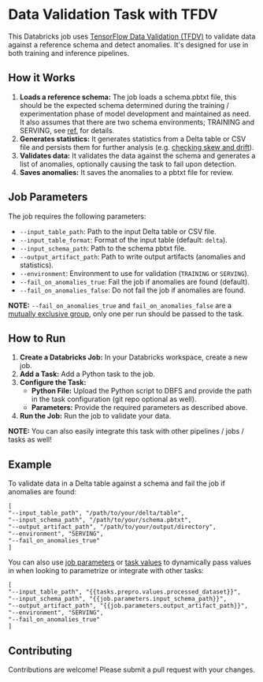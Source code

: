 # Data Validation Task with TFDV

This Databricks job uses [TensorFlow Data Validation (TFDV)](https://www.tensorflow.org/tfx/data_validation/get_started) to validate data against a reference schema and detect anomalies. It's designed for use in both training and inference pipelines.

## How it Works

1. **Loads a reference schema:** The job loads a schema.pbtxt file, this should be the expected schema determined during the training / experimentation phase of model development and maintained as need. It also assumes that there are two schema environments; TRAINING and SERVING, see [ref.](https://www.tensorflow.org/tfx/data_validation/get_started#schema_environments) for details.
2. **Generates statistics:** It generates statistics from a Delta table or CSV file and persists them for further analysis (e.g. [checking skew and drift](https://www.tensorflow.org/tfx/data_validation/get_started#checking_data_skew_and_drift)).
3. **Validates data:** It validates the data against the schema and generates a list of anomalies, optionally causing the task to fail upon detection.
4. **Saves anomalies:** It saves the anomalies to a pbtxt file for review.

## Job Parameters

The job requires the following parameters:

* `--input_table_path`: Path to the input Delta table or CSV file.
* `--input_table_format`: Format of the input table (default: `delta`).
* `--input_schema_path`: Path to the schema pbtxt file.
* `--output_artifact_path`: Path to write output artifacts (anomalies and statistics).
* `--environment`: Environment to use for validation (`TRAINING` or `SERVING`).
* `--fail_on_anomalies_true`: Fail the job if anomalies are found (default).
* `--fail_on_anomalies_false`: Do not fail the job if anomalies are found.

**NOTE:** `--fail_on_anomalies_true` and `fail_on_anomalies_false` are a [mutually exclusive group](https://docs.python.org/3/library/argparse.html#mutual-exclusion), only one per run should be passed to the task.

## How to Run

1. **Create a Databricks Job:** In your Databricks workspace, create a new job.
2. **Add a Task:** Add a Python task to the job.
3. **Configure the Task:**
    * **Python File:** Upload the Python script to DBFS and provide the path in the task configuration (git repo optional as well).
    * **Parameters:** Provide the required parameters as described above.
4. **Run the Job:** Run the job to validate your data.

**NOTE:** You can also easily integrate this task with other pipelines / jobs / tasks as well!

## Example

To validate data in a Delta table against a schema and fail the job if anomalies are found:
```
[
"--input_table_path", "/path/to/your/delta/table",
"--input_schema_path", "/path/to/your/schema.pbtxt",
"--output_artifact_path", "/path/to/your/output/directory",
"--environment", "SERVING",
"--fail_on_anomalies_true"
]
```

You can also use [job parameters](https://docs.databricks.com/en/jobs/job-parameters.html#configure-job-parameters) or [task values](https://docs.databricks.com/en/jobs/task-values.html#reference-task-values) to dynamically pass values in when looking to parametrize or integrate with other tasks:
```
[
"--input_table_path", "{{tasks.prepro.values.processed_dataset}}",
"--input_schema_path", "{{job.parameters.input_schema_path}}",
"--output_artifact_path", "{{job.parameters.output_artifact_path}}",
"--environment", "SERVING",
"--fail_on_anomalies_true"
]
```


## Contributing

Contributions are welcome! Please submit a pull request with your changes.